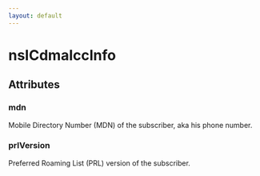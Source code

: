 ```yaml
---
layout: default
---
```


# nsICdmaIccInfo #

## Attributes ##

### mdn ###

Mobile Directory Number (MDN) of the subscriber, aka his phone number.


### prlVersion ###

Preferred Roaming List (PRL) version of the subscriber.

